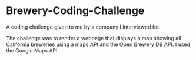 # Brewery-Coding-Challenge

A coding challenge given to me by a company I interviewed for.

The challenge was to render a webpage that displays a map showing all California breweries using a maps API and the Open Brewery DB API. I used the Google Maps API.
